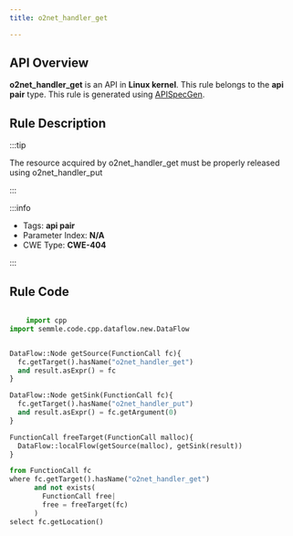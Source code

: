 ```yaml
---
title: o2net_handler_get

---
```



## API Overview
**o2net_handler_get** is an API in **Linux kernel**. This rule belongs to the **api pair** type. This rule is generated using [APISpecGen](../../tools/APISpecGen).
## Rule Description

:::tip

The resource acquired by o2net_handler_get must be properly released using o2net_handler_put

:::

:::info

- Tags: **api pair**
- Parameter Index: **N/A**
- CWE Type: **CWE-404**

:::

## Rule Code
```python

    import cpp
import semmle.code.cpp.dataflow.new.DataFlow


DataFlow::Node getSource(FunctionCall fc){
  fc.getTarget().hasName("o2net_handler_get")
  and result.asExpr() = fc
}

DataFlow::Node getSink(FunctionCall fc){
  fc.getTarget().hasName("o2net_handler_put")
  and result.asExpr() = fc.getArgument(0)
}

FunctionCall freeTarget(FunctionCall malloc){
  DataFlow::localFlow(getSource(malloc), getSink(result))
}

from FunctionCall fc
where fc.getTarget().hasName("o2net_handler_get")
      and not exists(
        FunctionCall free| 
        free = freeTarget(fc)
      )
select fc.getLocation()

    
```